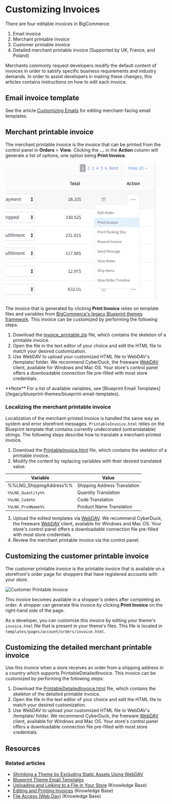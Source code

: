 # Customizing Invoices



There are four editable invoices in BigCommerce:


1. Email invoice
2. Merchant printable invoice
3. Customer printable invoice
4. Detailed merchant printable invoice (Supported by UK, France, and Poland)

Merchants commonly request developers modify the default content of invoices in order to satisfy specific business requirements and industry demands. In order to assist developers in making these changes, this articles contains instructions on how to edit each invoice.

## Email invoice template

See the article [Customizing Emails](/stencil-docs/developing-further/customizing-emails) for editing merchant-facing email templates.

## Merchant printable invoice

The merchant printable invoice is the invoice that can be printed from the control panel in **Orders** > **View**. Clicking the **...** in the **Action** column will generate a list of options, one option being **Print Invoice**.


![Print Order Invoice](https://raw.githubusercontent.com/bigcommerce/dev-docs/master/assets/images/customizing_invoice_print_order_invoice.png "Order Invoice")

The invoice that is generated by clicking **Print Invoice** relies on template files and variables from [BigCommerce's legacy Blueprint themes framework](/legacy/blueprint-themes/blueprint-email-templates). This invoice can be customized by performing the following steps:


1. Download the [invoice_printable.zip](https://storage.googleapis.com/bigcommerce-production-dev-center/template-files/invoice_printable.zip) file, which contains the skeleton of a printable invoice.
2. Open the file in the text editor of your choice and edit the HTML file to match your desired customization.
3. Use WebDAV to upload your customized HTML file to WebDAV's /template/ folder. We recommend CyberDuck, the freeware [WebDAV](https://support.bigcommerce.com/s/article/File-Access-WebDAV#webdav-client) client, available for Windows and Mac OS. Your store's control panel offers a downloadable connection file pre-filled with most store credentials.

<Callout type="info" emoji="ℹ️">
 **Note**
 For a list of available variables, see [Blueprint Email Templates](/legacy/blueprint-themes/blueprint-email-templates).
 </Callout>

 
### Localizing the merchant printable invoice

Localization of the merchant-printed invoice is handled the same way as system and error storefront messages. `PrintableInvoice.html` relies on the Blueprint template that contains currently undecorated (untranslatable) strings. The following steps describe how to translate a merchant-printed invoice.

1. Download the [PrintableInvoice.html](https://storage.googleapis.com/bigcommerce-production-dev-center/template-files/invoice_printable.zip) file, which contains the skeleton of a printable invoice.
2. Modify the content by replacing variables with their desired translated value.

| Variable | Value |
|-|-|
| %%LNG_ShippingAddress%% | Shipping Address Translation |
|`%%LNG_Quantity%%`| Quantity Translation|
|`%%LNG_Code%%`| Code Translation |
|`%%LNG_ProdName%%`| Product Name Translation |


3. Upload the edited templates via [WebDAV](https://support.bigcommerce.com/s/article/File-Access-WebDAV#webdav-client). We recommend CyberDuck, the freeware [WebDAV](https://support.bigcommerce.com/s/article/File-Access-WebDAV#webdav-client) client, available for Windows and Mac OS. Your store's control panel offers a downloadable connection file pre-filled with most store credentials.
4. Review the merchant printable invoice via the control panel.

## Customizing the customer printable invoice

The customer printable invoice is the printable invoice that is available on a storefront's order page for shoppers that have registered accounts with your store.

![Customer Printable Invoice](//s3.amazonaws.com/user-content.stoplight.io/6116/1563210752661 "Customer Printable Invoice")

This invoice becomes available in a shopper's orders after completing an order. A shopper can generate this invoice by clicking **Print Invoice** on the right-hand side of the page.

As a developer, you can customize this invoice by editing your theme's `invoice.html` file that is present in your theme's files. This file is located in `templates/pages/account/orders/invoice.html`.

## Customizing the detailed merchant printable invoice

Use this invoice when a store receives an order from a shipping address in a country which supports PrintableDetailedInvoice. This invoice can be customized by performing the following steps:

1. Download the [PrintableDetailedInvoice.html](https://storage.googleapis.com/bigcommerce-production-dev-center/template-files/PrintableDetailedInvoice.html) file, which contains the skeleton of the detailed printable invoice.
2. Open the file in the text editor of your choice and edit the HTML file to match your desired customization.
3. Use WebDAV to upload your customized HTML file to WebDAV's /template/ folder. We recommend CyberDuck, the freeware [WebDAV](https://support.bigcommerce.com/s/article/File-Access-WebDAV#webdav-client) client, available for Windows and Mac OS. Your store's control panel offers a downloadable connection file pre-filled with most store credentials.


## Resources

### Related articles
* [Shrinking a Theme by Excluding Static Assets Using WebDAV](/stencil-docs/prepare-and-upload-a-theme/shrinking-your-theme)
* [Blueprint Theme Email Templates](/legacy/blueprint-themes/blueprint-email-templates)
* [Uploading and Linking to a File in Your Store](https://support.bigcommerce.com/s/article/How-do-I-add-and-link-to-a-file-in-my-store#upload-a-file) (Knowledge Base)
* [Editing and Printing Invoices](https://support.bigcommerce.com/s/article/Invoices#custom) (Knowledge Base)
* [File Access (Web Dav)](https://support.bigcommerce.com/s/article/File-Access-WebDAV) (Knowledge Base)
